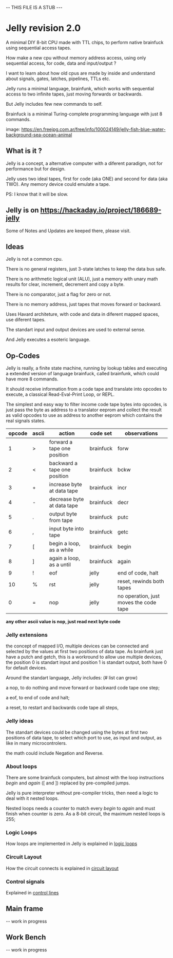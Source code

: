 -- THIS FILE IS A STUB ---

# Jelly revision 2.0

A minimal DIY 8-bit CPU made with TTL chips, to perform native brainfuck using sequential access tapes.

How make a new cpu without memory address access, using only sequential access, for code, data and input/output ?

I want to learn about how old cpus are made by inside and understand about signals, gates, latches, pipelines, TTLs etc.

Jelly runs a minimal language, brainfunk, which works with sequential access to two infinite tapes, just moving forwards or backwards.

But Jelly includes few new commands to self.

Brainfuck is a minimal Turing-complete programming language with just 8 commands.

image:
https://en.freejpg.com.ar/free/info/100024149/jelly-fish-blue-water-background-sea-ocean-animal

## What is it ?

Jelly is a concept, a alternative computer with a diferent paradigm, not for performance but for design.

Jelly uses two ideal tapes, first for code (aka ONE) and second for data (aka TWO). Any memory device could emulate a tape.

PS: I know that it will be slow.

## Jelly is on https://hackaday.io/project/186689-jelly

Some of Notes and Updates are keeped there, please visit.

## Ideas

Jelly is not a common cpu.

There is no general registers, just 3-state latches to keep the data bus safe. 

There is no arithmetic logical unit (ALU), just a memory with unary math results for clear, increment, decrement and copy a byte.

There is no comparator, just a flag for zero or not.

There is no memory address, just tapes that moves forward or backward.

Uses Havard architeture, with code and data in diferent mapped spaces, use diferent tapes.

The standart input and output devices are used to external sense. 

And Jelly executes a esoteric language.

## Op-Codes

Jelly is really, a finite state machine, running by lookup tables and executing a extended version of language brainfuck, called brainfunk, which could have more 8 commands.

It should receive information from a code tape and translate into opcodes to execute, a classical Read-Eval-Print Loop, or REPL.

The simplest and easy way to filter income code tape bytes into opcodes, is just pass the byte as address to a translator eeprom and collect the result as valid opcodes to  use as address to another eeprom which contains the real signals states. 

| opcode | ascii | action | code set | observations |
| --- | --- | --- | --- | --- |
| 1 | \> | forward a tape one position | brainfuck | forw |
| 2 | \< | backward a tape one position | brainfuck | bckw |
| 3 | \+ | increase byte at data tape | brainfuck | incr |
| 4 | \- | decrease byte at data tape | brainfuck | decr |
| 5 | \. | output byte from tape | brainfuck | putc |
| 6 | \, | input byte into tape | brainfuck | getc |
| 7 | \[ | begin a loop, as a while | brainfuck | begin |
| 8 | \] | again a loop, as a until | brainfuck | again |
| 9 | \! | eof | jelly | end of code, halt |
| 10 | \% | rst | jelly | reset, rewinds both tapes |
| 0 | \= | nop | jelly | no operation, just moves the code tape |

__any other ascii value is nop, just read next byte code__

### Jelly extensions

the concept of mapped I/O, multiple devices can be connected and selected by the values at first two positions of data tape. As brainfunk just have a putch and getch, this is a workround to allow use multiple devices, the position 0 is standart input and position 1 is standart output, both have 0 for default devices. 

Around the standart language, Jelly includes: (# list can grow)

  a nop, to do nothing and move forward or backward code tape one step;
  
  a eof, to end of code and halt;
  
  a reset, to restart and backwards code tape all steps,

### Jelly ideas

The standart devices could be changed using the bytes at first two positions of data tape, to select which port to use, as input and output, as like in many microcontrolers.

the math could include Negation and Reverse.

### About loops

There are some brainfuck computers, but almost with the loop instructions _begin_ and _again_ (\[ and \]) replaced by pre-compiled jumps. 

Jelly is pure interpreter without pre-compiler tricks, then need a logic to deal with it nested loops.

Nested loops needs a counter to match every _begin_ to _again_ and must finish when counter is zero. As a 8-bit circuit, the maximum nested loops is 255;

### Logic Loops

How loops are implemented in Jelly is explained in [logic loops](documents/LogicLoop.md)

### Circuit Layout

How the circuit connects is explained in [circuit layout](documents/CircuitLayout.md)

### Control signals

Explained in [control lines](documents/ControlLines.md)

## Main frame

-- work in progress

## Work Bench

-- work in progress

